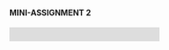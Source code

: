 <h4> MINI-ASSIGNMENT 2 </h4>


<div style="position:relative;width:267px;height:25px;overflow:hidden;">
<div style="position:absolute;top:-276px;left:-5px">
<iframe width="300" height="300" 
  src="https://www.youtube.com/watch?v=adSWnGwRjkg">
</iframe>
</div>
</div>
